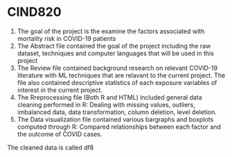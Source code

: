 # CIND820
1. The goal of the project is the examine the factors associated with mortality risk in COVID-19 patients
2. The Abstract file contained the goal of the project including the raw dataset, techniques and computer languages that will be used in this project
3. The Review file contained background research on relevant COVID-19 literature with ML techniques that are relavant to the current project. 
   The file also contained descriptive statistics of each exposure variables of interest in the current project.
4. The Rreprocessing file (Both R and HTML) included general data cleaning performed in R: 
   Dealing with missing values, outliers, imbalanced data, data transformation, column deletion, level deletion.
5. The Data visualization file contained various bargraphs and boxplots computed through R:
   Compared relationships between each factor and the outcome of COVID cases.


The cleaned data is called df8

